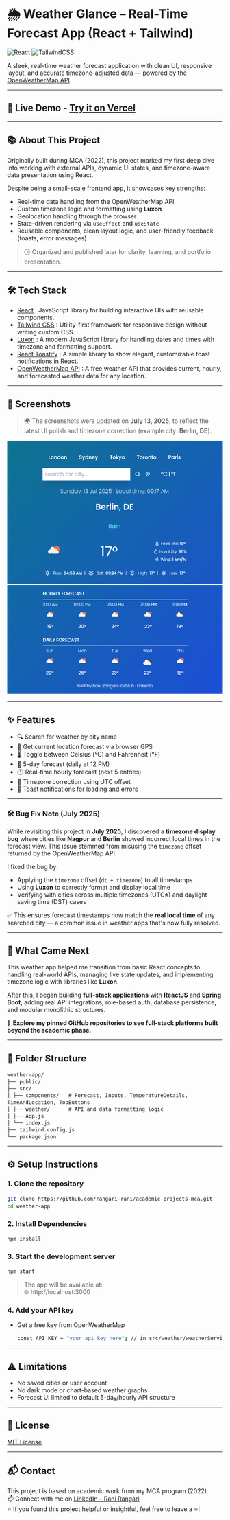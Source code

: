 # 🌦️ Weather Glance – Real-Time Forecast App (React + Tailwind)

![React](https://img.shields.io/badge/React-20232A?style=for-the-badge&logo=react&logoColor=61DAFB)
![TailwindCSS](https://img.shields.io/badge/TailwindCSS-38B2AC?style=for-the-badge&logo=tailwind-css&logoColor=white)

A sleek, real-time weather forecast application with clean UI, responsive layout, and accurate timezone-adjusted data — powered by the [OpenWeatherMap API](https://openweathermap.org/api).

---

## 🚀 Live Demo -  [Try it on Vercel](https://weather-glance-one.vercel.app/)

---

## 📚 About This Project

Originally built during MCA (2022), this project marked my first deep dive into working with external APIs, dynamic UI states, and timezone-aware data presentation using React.

Despite being a small-scale frontend app, it showcases key strengths:
- Real-time data handling from the OpenWeatherMap API
- Custom timezone logic and formatting using **Luxon**
- Geolocation handling through the browser
- State-driven rendering via `useEffect` and `useState`
- Reusable components, clean layout logic, and user-friendly feedback (toasts, error messages)

> 🕒 Organized and published later for clarity, learning, and portfolio presentation.

---

## 🛠️ Tech Stack

- [React](https://reactjs.org/) : JavaScript library for building interactive UIs with reusable components. 
- [Tailwind CSS](https://tailwindcss.com/) : Utility-first framework for responsive design without writing custom CSS.
- [Luxon](https://moment.github.io/luxon/) : A modern JavaScript library for handling dates and times with timezone and formatting support.
- [React Toastify](https://fkhadra.github.io/react-toastify/) : A simple library to show elegant, customizable toast notifications in React.
- [OpenWeatherMap API](https://openweathermap.org/api) : A free weather API that provides current, hourly, and forecasted weather data for any location.  

---

## 📸 Screenshots

> 🌍 The screenshots were updated on **July 13, 2025**, to reflect the latest UI polish and timezone correction (example city: **Berlin, DE**).

![Weather Forecast Page](https://github.com/rangari-rani/weather-app/blob/b88ee15722120604f1677292df8ca919bf1430e2/page1.png) 
![Weather Forecast Page](https://github.com/rangari-rani/weather-app/blob/b88ee15722120604f1677292df8ca919bf1430e2/page2.png)  

---

## ✨ Features

- 🔍 Search for weather by city name
- 📍 Get current location forecast via browser GPS
- 🌡️ Toggle between Celsius (°C) and Fahrenheit (°F)
- 📅 5-day forecast (daily at 12 PM)
- 🕒 Real-time hourly forecast (next 5 entries)
- 🧭 Timezone correction using UTC offset
- 🔔 Toast notifications for loading and errors

---

### 🛠️ Bug Fix Note (July 2025)

While revisiting this project in **July 2025**, I discovered a **timezone display bug** where cities like **Nagpur** and **Berlin** showed incorrect local times in the forecast view. This issue stemmed from misusing the `timezone` offset returned by the OpenWeatherMap API.

I fixed the bug by:

- Applying the `timezone` offset (`dt + timezone`) to all timestamps
- Using **Luxon** to correctly format and display local time
- Verifying with cities across multiple timezones (UTC±) and daylight saving time (DST) cases

✅ This ensures forecast timestamps now match the **real local time** of any searched city — a common issue in weather apps that's now fully resolved.

---

## 🔄 What Came Next

This weather app helped me transition from basic React concepts to handling real-world APIs, managing live state updates, and implementing timezone logic with libraries like **Luxon**.

After this, I began building **full-stack applications** with **ReactJS** and **Spring Boot**, adding real API integrations, role-based auth, database persistence, and modular monolithic structures.

📌 **Explore my pinned GitHub repositories to see full-stack platforms built beyond the academic phase.**

---

## 📁 Folder Structure 

```
weather-app/
├── public/
├── src/
│ ├── components/   # Forecast, Inputs, TemperatureDetails, TimeAndLocation, TopButtons
│ ├── weather/      # API and data formatting logic
│ ├── App.js
│ └── index.js
├── tailwind.config.js
└── package.json
```

---

## ⚙️ Setup Instructions

### 1. Clone the repository

```bash
git clone https://github.com/rangari-rani/academic-projects-mca.git
cd weather-app
```

### 2. Install Dependencies

```bash
npm install
```

### 3. Start the development server

```bash
npm start
```

> The app will be available at:  
> 🌐 http://localhost:3000  

### 4. Add your API key
   
 - Get a free key from OpenWeatherMap  

   ```bash
   const API_KEY = "your_api_key_here"; // in src/weather/weatherService.js
   ```

---

## ⚠️ Limitations  

- No saved cities or user account
- No dark mode or chart-based weather graphs
- Forecast UI limited to default 5-day/hourly API structure

---

## 📜 License

[MIT License](LICENSE)

---

## 📬 Contact

This project is based on academic work from my MCA program (2022).   
📫 Connect with me on [LinkedIn – Rani Rangari](https://www.linkedin.com/in/rani-rangari/)   
⭐ If you found this project helpful or insightful, feel free to leave a ⭐!  

